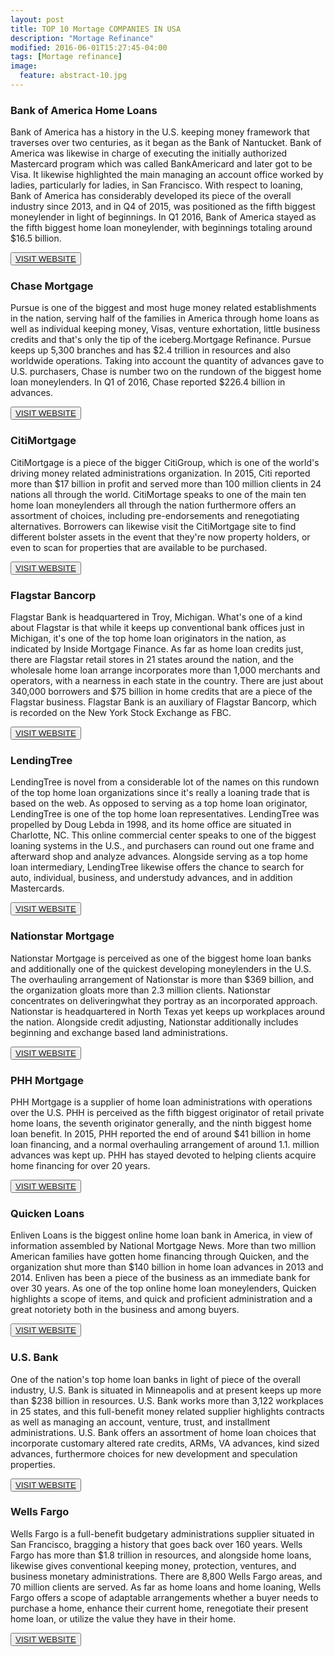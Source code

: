 ```yaml
---
layout: post
title: TOP 10 Mortage COMPANIES IN USA
description: "Mortage Refinance"
modified: 2016-06-01T15:27:45-04:00
tags: [Mortage refinance]
image:
  feature: abstract-10.jpg
---
```


### Bank of America Home Loans

Bank of America has a history in the U.S. keeping money framework that traverses over two centuries, as it began as the Bank of Nantucket. Bank of America was likewise in charge of executing the initially authorized Mastercard program which was called BankAmericard and later got to be Visa. It likewise highlighted the main managing an account office worked by ladies, particularly for ladies, in San Francisco. With respect to loaning, Bank of America has considerably developed its piece of the overall industry since 2013, and in Q4 of 2015, was positioned as the fifth biggest moneylender in light of beginnings. In Q1 2016, Bank of America stayed as the fifth biggest home loan moneylender, with beginnings totaling around $16.5 billion.

<button><a href="https://homeloans5.bankofamerica.com/HLGen/default.aspx?subCampCode=90468&dmcode=18099484366&cm_mmc=CRE-SD1-_-MSN-PS-_-ME4LT0000_bank%20of%20america%20home%20loans-_-PS_MSN_Brand_DesktopURLs_7_8_2_484366">VISIT WEBSITE</a></button>

### Chase Mortgage

Pursue is one of the biggest and most huge money related establishments in the nation, serving half of the families in America through home loans as well as individual keeping money, Visas, venture exhortation, little business credits and that's only the tip of the iceberg.Mortgage Refinance. Pursue keeps up 5,300 branches and has $2.4 trillion in resources and also worldwide operations. Taking into account the quantity of advances gave to U.S. purchasers, Chase is number two on the rundown of the biggest home loan moneylenders. In Q1 of 2016, Chase reported $226.4 billion in advances.

<button><a href="https://www.chase.com/personal/home-lending/mortgage">VISIT WEBSITE</a></button>

### CitiMortgage

CitiMortgage is a piece of the bigger CitiGroup, which is one of the world's driving money related administrations organization. In 2015, Citi reported more than $17 billion in profit and served more than 100 million clients in 24 nations all through the world. CitiMortage speaks to one of the main ten home loan moneylenders all through the nation furthermore offers an assortment of choices, including pre-endorsements and renegotiating alternatives. Borrowers can likewise visit the CitiMortgage site to find different bolster assets in the event that they're now property holders, or even to scan for properties that are available to be purchased.

<button><a href="https://www.citimortgage.com/Mortgage/Home.do">VISIT WEBSITE</a></button> 

### Flagstar Bancorp

Flagstar Bank is headquartered in Troy, Michigan. What's one of a kind about Flagstar is that while it keeps up conventional bank offices just in Michigan, it's one of the top home loan originators in the nation, as indicated by Inside Mortgage Finance. As far as home loan credits just, there are Flagstar retail stores in 21 states around the nation, and the wholesale home loan arrange incorporates more than 1,000 merchants and operators, with a nearness in each state in the country. There are just about 340,000 borrowers and $75 billion in home credits that are a piece of the Flagstar business. Flagstar Bank is an auxiliary of Flagstar Bancorp, which is recorded on the New York Stock Exchange as FBC.

<button><a href="https://www.flagstar.com/">VISIT WEBSITE</a></button>

### LendingTree

LendingTree is novel from a considerable lot of the names on this rundown of the top home loan organizations since it's really a loaning trade that is based on the web. As opposed to serving as a top home loan originator, LendingTree is one of the top home loan representatives. LendingTree was propelled by Doug Lebda in 1998, and its home office are situated in Charlotte, NC. This online commercial center speaks to one of the biggest loaning systems in the U.S., and purchasers can round out one frame and afterward shop and analyze advances. Alongside serving as a top home loan intermediary, LendingTree likewise offers the chance to search for auto, individual, business, and understudy advances, and in addition Mastercards.

<button><a href="https://www.lendingtree.com/">VISIT WEBSITE</a></button>

### Nationstar Mortgage

Nationstar Mortgage is perceived as one of the biggest home loan banks and additionally one of the quickest developing moneylenders in the U.S. The overhauling arrangement of Nationstar is more than $369 billion, and the organization gloats more than 2.3 million clients. Nationstar concentrates on deliveringwhat they portray as an incorporated approach. Nationstar is headquartered in North Texas yet keeps up workplaces around the nation. Alongside credit adjusting, Nationstar additionally includes beginning and exchange based land administrations.

<button><a href="https://www.nationstarmtg.com/">VISIT WEBSITE</a></button>

### PHH Mortgage

PHH Mortgage is a supplier of home loan administrations with operations over the U.S. PHH is perceived as the fifth biggest originator of retail private home loans, the seventh originator generally, and the ninth biggest home loan benefit. In 2015, PHH reported the end of around $41 billion in home loan financing, and a normal overhauling arrangement of around 1.1. million advances was kept up. PHH has stayed devoted to helping clients acquire home financing for over 20 years.

<button><a href="https://www.phhmortgage.com/13571">VISIT WEBSITE</a></button>

### Quicken Loans

Enliven Loans is the biggest online home loan bank in America, in view of information assembled by National Mortgage News. More than two million American families have gotten home financing through Quicken, and the organization shut more than $140 billion in home loan advances in 2013 and 2014. Enliven has been a piece of the business as an immediate bank for over 30 years. As one of the top online home loan moneylenders, Quicken highlights a scope of items, and quick and proficient administration and a great notoriety both in the business and among buyers.

<button><a href="http://www.quickenloans.com/">VISIT WEBSITE</a></button> 

### U.S. Bank

One of the nation's top home loan banks in light of piece of the overall industry, U.S. Bank is situated in Minneapolis and at present keeps up more than $238 billion in resources. U.S. Bank works more than 3,122 workplaces in 25 states, and this full-benefit money related supplier highlights contracts as well as managing an account, venture, trust, and installment administrations. U.S. Bank offers an assortment of home loan choices that incorporate customary altered rate credits, ARMs, VA advances, kind sized advances, furthermore choices for new development and speculation properties.

<button><a href="https://www.usbank.com/index.html">VISIT WEBSITE</a></button> 

### Wells Fargo

Wells Fargo is a full-benefit budgetary administrations supplier situated in San Francisco, bragging a history that goes back over 160 years. Wells Fargo has more than $1.8 trillion in resources, and alongside home loans, likewise gives conventional keeping money, protection, ventures, and business monetary administrations. There are 8,800 Wells Fargo areas, and 70 million clients are served. As far as home loans and home loaning, Wells Fargo offers a scope of adaptable arrangements whether a buyer needs to purchase a home, enhance their current home, renegotiate their present home loan, or utilize the value they have in their home.

<button><a href="https://www.wellsfargo.com/">VISIT WEBSITE</a></button>
